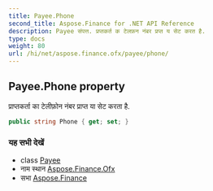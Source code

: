 ```yaml
---
title: Payee.Phone
second_title: Aspose.Finance for .NET API Reference
description: Payee संपत्त. प्रप्तकर्त क टेलफ़न नंबर प्रप्त य सेट करत है.
type: docs
weight: 80
url: /hi/net/aspose.finance.ofx/payee/phone/
---
```

## Payee.Phone property

प्राप्तकर्ता का टेलीफ़ोन नंबर प्राप्त या सेट करता है.

```csharp
public string Phone { get; set; }
```

### यह सभी देखें

* class [Payee](../)
* नाम स्थान [Aspose.Finance.Ofx](../../payee/)
* सभा [Aspose.Finance](../../../)


